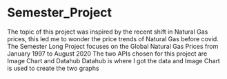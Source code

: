 
# Semester_Project
The topic of this project was inspired by the recent shift in Natural Gas prices, this led me to wonder the price trends of Natural Gas before covid. 
The Semester Long Project focuses on the Global Natural Gas Prices from January 1997 to August 2020
The two APIs chosen for this project are Image Chart and Datahub
Datahub is where I got the data and Image Chart is used to create the two graphs
